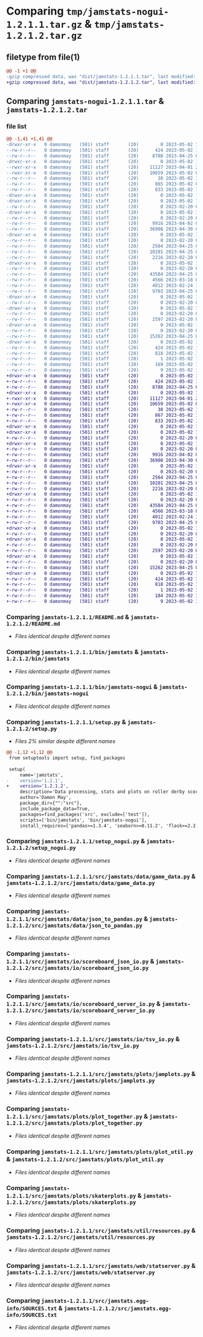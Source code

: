 # Comparing `tmp/jamstats-nogui-1.2.1.1.tar.gz` & `tmp/jamstats-1.2.1.2.tar.gz`

## filetype from file(1)

```diff
@@ -1 +1 @@
-gzip compressed data, was "dist/jamstats-1.2.1.1.tar", last modified: Tue May  2 15:29:00 2023, max compression
+gzip compressed data, was "dist/jamstats-1.2.1.2.tar", last modified: Tue May  2 15:32:05 2023, max compression
```

## Comparing `jamstats-nogui-1.2.1.1.tar` & `jamstats-1.2.1.2.tar`

### file list

```diff
@@ -1,41 +1,41 @@
-drwxr-xr-x   0 damonmay   (501) staff       (20)        0 2023-05-02 15:29:00.000000 jamstats-1.2.1.1/
--rw-r--r--   0 damonmay   (501) staff       (20)      424 2023-05-02 15:29:00.000000 jamstats-1.2.1.1/PKG-INFO
--rw-r--r--   0 damonmay   (501) staff       (20)     8788 2023-04-25 03:00:12.000000 jamstats-1.2.1.1/README.md
-drwxr-xr-x   0 damonmay   (501) staff       (20)        0 2023-05-02 15:29:00.000000 jamstats-1.2.1.1/bin/
--rwxr-xr-x   0 damonmay   (501) staff       (20)    11127 2023-04-01 22:28:27.000000 jamstats-1.2.1.1/bin/jamstats
--rwxr-xr-x   0 damonmay   (501) staff       (20)    10659 2023-05-02 00:48:27.000000 jamstats-1.2.1.1/bin/jamstats-nogui
--rw-r--r--   0 damonmay   (501) staff       (20)       38 2023-05-02 15:29:00.000000 jamstats-1.2.1.1/setup.cfg
--rw-r--r--   0 damonmay   (501) staff       (20)      865 2023-05-02 02:30:12.000000 jamstats-1.2.1.1/setup.py
--rw-r--r--   0 damonmay   (501) staff       (20)      833 2023-05-02 15:25:08.000000 jamstats-1.2.1.1/setup_nogui.py
-drwxr-xr-x   0 damonmay   (501) staff       (20)        0 2023-05-02 15:29:00.000000 jamstats-1.2.1.1/src/
-drwxr-xr-x   0 damonmay   (501) staff       (20)        0 2023-05-02 15:29:00.000000 jamstats-1.2.1.1/src/jamstats/
--rw-r--r--   0 damonmay   (501) staff       (20)        0 2023-02-20 06:19:34.000000 jamstats-1.2.1.1/src/jamstats/__init__.py
-drwxr-xr-x   0 damonmay   (501) staff       (20)        0 2023-05-02 15:29:00.000000 jamstats-1.2.1.1/src/jamstats/data/
--rw-r--r--   0 damonmay   (501) staff       (20)        0 2023-02-20 06:19:34.000000 jamstats-1.2.1.1/src/jamstats/data/__init__.py
--rw-r--r--   0 damonmay   (501) staff       (20)     9916 2023-04-02 05:53:22.000000 jamstats-1.2.1.1/src/jamstats/data/game_data.py
--rw-r--r--   0 damonmay   (501) staff       (20)    36908 2023-04-30 05:44:55.000000 jamstats-1.2.1.1/src/jamstats/data/json_to_pandas.py
-drwxr-xr-x   0 damonmay   (501) staff       (20)        0 2023-05-02 15:29:00.000000 jamstats-1.2.1.1/src/jamstats/io/
--rw-r--r--   0 damonmay   (501) staff       (20)        0 2023-02-20 06:19:34.000000 jamstats-1.2.1.1/src/jamstats/io/__init__.py
--rw-r--r--   0 damonmay   (501) staff       (20)     2564 2023-04-25 03:00:12.000000 jamstats-1.2.1.1/src/jamstats/io/scoreboard_json_io.py
--rw-r--r--   0 damonmay   (501) staff       (20)    10201 2023-04-25 03:00:12.000000 jamstats-1.2.1.1/src/jamstats/io/scoreboard_server_io.py
--rw-r--r--   0 damonmay   (501) staff       (20)     2216 2023-02-20 06:19:34.000000 jamstats-1.2.1.1/src/jamstats/io/tsv_io.py
-drwxr-xr-x   0 damonmay   (501) staff       (20)        0 2023-05-02 15:29:00.000000 jamstats-1.2.1.1/src/jamstats/plots/
--rw-r--r--   0 damonmay   (501) staff       (20)        0 2023-02-20 06:19:34.000000 jamstats-1.2.1.1/src/jamstats/plots/__init__.py
--rw-r--r--   0 damonmay   (501) staff       (20)    43584 2023-04-25 03:00:12.000000 jamstats-1.2.1.1/src/jamstats/plots/jamplots.py
--rw-r--r--   0 damonmay   (501) staff       (20)     4566 2023-03-18 01:38:05.000000 jamstats-1.2.1.1/src/jamstats/plots/plot_together.py
--rw-r--r--   0 damonmay   (501) staff       (20)     4012 2023-02-24 16:00:04.000000 jamstats-1.2.1.1/src/jamstats/plots/plot_util.py
--rw-r--r--   0 damonmay   (501) staff       (20)     9703 2023-04-25 03:00:12.000000 jamstats-1.2.1.1/src/jamstats/plots/skaterplots.py
-drwxr-xr-x   0 damonmay   (501) staff       (20)        0 2023-05-02 15:29:00.000000 jamstats-1.2.1.1/src/jamstats/resources/
--rw-r--r--   0 damonmay   (501) staff       (20)        0 2023-02-20 06:19:34.000000 jamstats-1.2.1.1/src/jamstats/resources/__init__.py
-drwxr-xr-x   0 damonmay   (501) staff       (20)        0 2023-05-02 15:29:00.000000 jamstats-1.2.1.1/src/jamstats/util/
--rw-r--r--   0 damonmay   (501) staff       (20)        0 2023-02-20 06:19:34.000000 jamstats-1.2.1.1/src/jamstats/util/__init__.py
--rw-r--r--   0 damonmay   (501) staff       (20)     2597 2023-02-20 06:19:34.000000 jamstats-1.2.1.1/src/jamstats/util/resources.py
-drwxr-xr-x   0 damonmay   (501) staff       (20)        0 2023-05-02 15:29:00.000000 jamstats-1.2.1.1/src/jamstats/web/
--rw-r--r--   0 damonmay   (501) staff       (20)        0 2023-02-20 06:19:34.000000 jamstats-1.2.1.1/src/jamstats/web/__init__.py
--rw-r--r--   0 damonmay   (501) staff       (20)    15262 2023-04-25 03:00:12.000000 jamstats-1.2.1.1/src/jamstats/web/statserver.py
-drwxr-xr-x   0 damonmay   (501) staff       (20)        0 2023-05-02 15:29:00.000000 jamstats-1.2.1.1/src/jamstats.egg-info/
--rw-r--r--   0 damonmay   (501) staff       (20)      424 2023-05-02 15:29:00.000000 jamstats-1.2.1.1/src/jamstats.egg-info/PKG-INFO
--rw-r--r--   0 damonmay   (501) staff       (20)      818 2023-05-02 15:29:00.000000 jamstats-1.2.1.1/src/jamstats.egg-info/SOURCES.txt
--rw-r--r--   0 damonmay   (501) staff       (20)        1 2023-05-02 15:29:00.000000 jamstats-1.2.1.1/src/jamstats.egg-info/dependency_links.txt
--rw-r--r--   0 damonmay   (501) staff       (20)      169 2023-05-02 15:29:00.000000 jamstats-1.2.1.1/src/jamstats.egg-info/requires.txt
--rw-r--r--   0 damonmay   (501) staff       (20)        9 2023-05-02 15:29:00.000000 jamstats-1.2.1.1/src/jamstats.egg-info/top_level.txt
+drwxr-xr-x   0 damonmay   (501) staff       (20)        0 2023-05-02 15:32:05.000000 jamstats-1.2.1.2/
+-rw-r--r--   0 damonmay   (501) staff       (20)      424 2023-05-02 15:32:05.000000 jamstats-1.2.1.2/PKG-INFO
+-rw-r--r--   0 damonmay   (501) staff       (20)     8788 2023-04-25 03:00:12.000000 jamstats-1.2.1.2/README.md
+drwxr-xr-x   0 damonmay   (501) staff       (20)        0 2023-05-02 15:32:05.000000 jamstats-1.2.1.2/bin/
+-rwxr-xr-x   0 damonmay   (501) staff       (20)    11127 2023-04-01 22:28:27.000000 jamstats-1.2.1.2/bin/jamstats
+-rwxr-xr-x   0 damonmay   (501) staff       (20)    10659 2023-05-02 00:48:27.000000 jamstats-1.2.1.2/bin/jamstats-nogui
+-rw-r--r--   0 damonmay   (501) staff       (20)       38 2023-05-02 15:32:05.000000 jamstats-1.2.1.2/setup.cfg
+-rw-r--r--   0 damonmay   (501) staff       (20)      867 2023-05-02 15:31:35.000000 jamstats-1.2.1.2/setup.py
+-rw-r--r--   0 damonmay   (501) staff       (20)      833 2023-05-02 15:25:08.000000 jamstats-1.2.1.2/setup_nogui.py
+drwxr-xr-x   0 damonmay   (501) staff       (20)        0 2023-05-02 15:32:05.000000 jamstats-1.2.1.2/src/
+drwxr-xr-x   0 damonmay   (501) staff       (20)        0 2023-05-02 15:32:05.000000 jamstats-1.2.1.2/src/jamstats/
+-rw-r--r--   0 damonmay   (501) staff       (20)        0 2023-02-20 06:19:34.000000 jamstats-1.2.1.2/src/jamstats/__init__.py
+drwxr-xr-x   0 damonmay   (501) staff       (20)        0 2023-05-02 15:32:05.000000 jamstats-1.2.1.2/src/jamstats/data/
+-rw-r--r--   0 damonmay   (501) staff       (20)        0 2023-02-20 06:19:34.000000 jamstats-1.2.1.2/src/jamstats/data/__init__.py
+-rw-r--r--   0 damonmay   (501) staff       (20)     9916 2023-04-02 05:53:22.000000 jamstats-1.2.1.2/src/jamstats/data/game_data.py
+-rw-r--r--   0 damonmay   (501) staff       (20)    36908 2023-04-30 05:44:55.000000 jamstats-1.2.1.2/src/jamstats/data/json_to_pandas.py
+drwxr-xr-x   0 damonmay   (501) staff       (20)        0 2023-05-02 15:32:05.000000 jamstats-1.2.1.2/src/jamstats/io/
+-rw-r--r--   0 damonmay   (501) staff       (20)        0 2023-02-20 06:19:34.000000 jamstats-1.2.1.2/src/jamstats/io/__init__.py
+-rw-r--r--   0 damonmay   (501) staff       (20)     2564 2023-04-25 03:00:12.000000 jamstats-1.2.1.2/src/jamstats/io/scoreboard_json_io.py
+-rw-r--r--   0 damonmay   (501) staff       (20)    10201 2023-04-25 03:00:12.000000 jamstats-1.2.1.2/src/jamstats/io/scoreboard_server_io.py
+-rw-r--r--   0 damonmay   (501) staff       (20)     2216 2023-02-20 06:19:34.000000 jamstats-1.2.1.2/src/jamstats/io/tsv_io.py
+drwxr-xr-x   0 damonmay   (501) staff       (20)        0 2023-05-02 15:32:05.000000 jamstats-1.2.1.2/src/jamstats/plots/
+-rw-r--r--   0 damonmay   (501) staff       (20)        0 2023-02-20 06:19:34.000000 jamstats-1.2.1.2/src/jamstats/plots/__init__.py
+-rw-r--r--   0 damonmay   (501) staff       (20)    43584 2023-04-25 03:00:12.000000 jamstats-1.2.1.2/src/jamstats/plots/jamplots.py
+-rw-r--r--   0 damonmay   (501) staff       (20)     4566 2023-03-18 01:38:05.000000 jamstats-1.2.1.2/src/jamstats/plots/plot_together.py
+-rw-r--r--   0 damonmay   (501) staff       (20)     4012 2023-02-24 16:00:04.000000 jamstats-1.2.1.2/src/jamstats/plots/plot_util.py
+-rw-r--r--   0 damonmay   (501) staff       (20)     9703 2023-04-25 03:00:12.000000 jamstats-1.2.1.2/src/jamstats/plots/skaterplots.py
+drwxr-xr-x   0 damonmay   (501) staff       (20)        0 2023-05-02 15:32:05.000000 jamstats-1.2.1.2/src/jamstats/resources/
+-rw-r--r--   0 damonmay   (501) staff       (20)        0 2023-02-20 06:19:34.000000 jamstats-1.2.1.2/src/jamstats/resources/__init__.py
+drwxr-xr-x   0 damonmay   (501) staff       (20)        0 2023-05-02 15:32:05.000000 jamstats-1.2.1.2/src/jamstats/util/
+-rw-r--r--   0 damonmay   (501) staff       (20)        0 2023-02-20 06:19:34.000000 jamstats-1.2.1.2/src/jamstats/util/__init__.py
+-rw-r--r--   0 damonmay   (501) staff       (20)     2597 2023-02-20 06:19:34.000000 jamstats-1.2.1.2/src/jamstats/util/resources.py
+drwxr-xr-x   0 damonmay   (501) staff       (20)        0 2023-05-02 15:32:05.000000 jamstats-1.2.1.2/src/jamstats/web/
+-rw-r--r--   0 damonmay   (501) staff       (20)        0 2023-02-20 06:19:34.000000 jamstats-1.2.1.2/src/jamstats/web/__init__.py
+-rw-r--r--   0 damonmay   (501) staff       (20)    15262 2023-04-25 03:00:12.000000 jamstats-1.2.1.2/src/jamstats/web/statserver.py
+drwxr-xr-x   0 damonmay   (501) staff       (20)        0 2023-05-02 15:32:05.000000 jamstats-1.2.1.2/src/jamstats.egg-info/
+-rw-r--r--   0 damonmay   (501) staff       (20)      424 2023-05-02 15:32:05.000000 jamstats-1.2.1.2/src/jamstats.egg-info/PKG-INFO
+-rw-r--r--   0 damonmay   (501) staff       (20)      818 2023-05-02 15:32:05.000000 jamstats-1.2.1.2/src/jamstats.egg-info/SOURCES.txt
+-rw-r--r--   0 damonmay   (501) staff       (20)        1 2023-05-02 15:32:05.000000 jamstats-1.2.1.2/src/jamstats.egg-info/dependency_links.txt
+-rw-r--r--   0 damonmay   (501) staff       (20)      184 2023-05-02 15:32:05.000000 jamstats-1.2.1.2/src/jamstats.egg-info/requires.txt
+-rw-r--r--   0 damonmay   (501) staff       (20)        9 2023-05-02 15:32:05.000000 jamstats-1.2.1.2/src/jamstats.egg-info/top_level.txt
```

### Comparing `jamstats-1.2.1.1/README.md` & `jamstats-1.2.1.2/README.md`

 * *Files identical despite different names*

### Comparing `jamstats-1.2.1.1/bin/jamstats` & `jamstats-1.2.1.2/bin/jamstats`

 * *Files identical despite different names*

### Comparing `jamstats-1.2.1.1/bin/jamstats-nogui` & `jamstats-1.2.1.2/bin/jamstats-nogui`

 * *Files identical despite different names*

### Comparing `jamstats-1.2.1.1/setup.py` & `jamstats-1.2.1.2/setup.py`

 * *Files 2% similar despite different names*

```diff
@@ -1,12 +1,12 @@
 from setuptools import setup, find_packages
 
 setup(
     name='jamstats',
-    version='1.2.1',
+    version='1.2.1.2',
     description='Data processing, stats and plots on roller derby scoreboard JSON files',
     author='Damon May',
     package_dir={"":"src"},
     include_package_data=True,
     packages=find_packages('src', exclude=['test']),
     scripts=['bin/jamstats', 'bin/jamstats-nogui'],
     install_requires=['pandas>=1.3.4', 'seaborn>=0.11.2', 'flask>=2.2.2', 'attrdict>=2.0.1', 'gooey>=1.0.8.1', 'websocket-client>=1.2.1',
```

### Comparing `jamstats-1.2.1.1/setup_nogui.py` & `jamstats-1.2.1.2/setup_nogui.py`

 * *Files identical despite different names*

### Comparing `jamstats-1.2.1.1/src/jamstats/data/game_data.py` & `jamstats-1.2.1.2/src/jamstats/data/game_data.py`

 * *Files identical despite different names*

### Comparing `jamstats-1.2.1.1/src/jamstats/data/json_to_pandas.py` & `jamstats-1.2.1.2/src/jamstats/data/json_to_pandas.py`

 * *Files identical despite different names*

### Comparing `jamstats-1.2.1.1/src/jamstats/io/scoreboard_json_io.py` & `jamstats-1.2.1.2/src/jamstats/io/scoreboard_json_io.py`

 * *Files identical despite different names*

### Comparing `jamstats-1.2.1.1/src/jamstats/io/scoreboard_server_io.py` & `jamstats-1.2.1.2/src/jamstats/io/scoreboard_server_io.py`

 * *Files identical despite different names*

### Comparing `jamstats-1.2.1.1/src/jamstats/io/tsv_io.py` & `jamstats-1.2.1.2/src/jamstats/io/tsv_io.py`

 * *Files identical despite different names*

### Comparing `jamstats-1.2.1.1/src/jamstats/plots/jamplots.py` & `jamstats-1.2.1.2/src/jamstats/plots/jamplots.py`

 * *Files identical despite different names*

### Comparing `jamstats-1.2.1.1/src/jamstats/plots/plot_together.py` & `jamstats-1.2.1.2/src/jamstats/plots/plot_together.py`

 * *Files identical despite different names*

### Comparing `jamstats-1.2.1.1/src/jamstats/plots/plot_util.py` & `jamstats-1.2.1.2/src/jamstats/plots/plot_util.py`

 * *Files identical despite different names*

### Comparing `jamstats-1.2.1.1/src/jamstats/plots/skaterplots.py` & `jamstats-1.2.1.2/src/jamstats/plots/skaterplots.py`

 * *Files identical despite different names*

### Comparing `jamstats-1.2.1.1/src/jamstats/util/resources.py` & `jamstats-1.2.1.2/src/jamstats/util/resources.py`

 * *Files identical despite different names*

### Comparing `jamstats-1.2.1.1/src/jamstats/web/statserver.py` & `jamstats-1.2.1.2/src/jamstats/web/statserver.py`

 * *Files identical despite different names*

### Comparing `jamstats-1.2.1.1/src/jamstats.egg-info/SOURCES.txt` & `jamstats-1.2.1.2/src/jamstats.egg-info/SOURCES.txt`

 * *Files identical despite different names*


